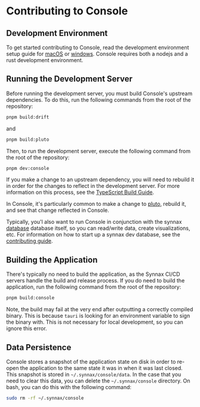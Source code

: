 # Contributing to Console

## Development Environment

To get started contributing to Console, read the development environment setup guide for
[macOS](../docs/tech/setup-macos.md) or [windows](../docs/tech/setup-windows.md).
Console requires both a nodejs and a rust development environment.

## Running the Development Server

Before running the development server, you must build Console's upstream dependencies. To do this, run the following commands from the root
of the repository:

```bash
pnpm build:drift
```

and

```bash
pnpm build:pluto
```

Then, to run the development server, execute the following command from
the root of the repository:

```bash
pnpm dev:console
```

If you make a change to an upstream dependency, you will need to rebuild
it in order for the changes to reflect in the development server. For more
information on this process, see the [TypeScript Build Guide](../docs/tech/typescript/build.md).

In Console, it's particularly common to make a change to [pluto](../pluto/README.md), rebuild it, and see that change reflected in Console.

Typically, you'l also want to run Console in conjunction with the synnax [database](../synnax/README.md) database itself, so you can read/write data, create visualizations, etc. For information on how to start up a synnax dev database, see the [contributing guide](../synnax/CONTRIBUTING.md).

## Building the Application

There's typically no need to build the application, as the Synnax CI/CD
servers handle the build and release process. If you do need to build the
application, run the following command from the root of the repository:

```bash
pnpm build:console
```

Note, the build may fail at the very end after outputting a correctly compiled binary. This is because `tauri` is looking for an environment variable to sign the binary with. This is not necessary for local development, so you can ignore this error.

## Data Persistence

Console stores a snapshot of the application state on disk in order to re-open the application to the same state it was in when it was last closed. This snapshot is stored in `~/.synnax/console/data`. In the case that you need to clear this data, you can delete the `~/.synnax/console` directory. On bash, you can do this with the following command:

```bash
sudo rm -rf ~/.synnax/console
```
